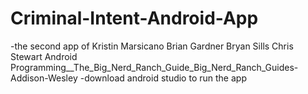 # Criminal-Intent-Android-App
-the second app of Kristin Marsicano Brian Gardner Bryan Sills Chris Stewart Android Programming__The_Big_Nerd_Ranch_Guide_Big_Nerd_Ranch_Guides-Addison-Wesley
-download android studio to run the app

